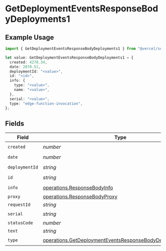 # GetDeploymentEventsResponseBodyDeployments1

## Example Usage

```typescript
import { GetDeploymentEventsResponseBodyDeployments1 } from "@vercel/sdk/models/operations/getdeploymentevents.js";

let value: GetDeploymentEventsResponseBodyDeployments1 = {
  created: 4278.34,
  date: 2870.51,
  deploymentId: "<value>",
  id: "<id>",
  info: {
    type: "<value>",
    name: "<value>",
  },
  serial: "<value>",
  type: "edge-function-invocation",
};
```

## Fields

| Field                                                                                                                                  | Type                                                                                                                                   | Required                                                                                                                               | Description                                                                                                                            |
| -------------------------------------------------------------------------------------------------------------------------------------- | -------------------------------------------------------------------------------------------------------------------------------------- | -------------------------------------------------------------------------------------------------------------------------------------- | -------------------------------------------------------------------------------------------------------------------------------------- |
| `created`                                                                                                                              | *number*                                                                                                                               | :heavy_check_mark:                                                                                                                     | N/A                                                                                                                                    |
| `date`                                                                                                                                 | *number*                                                                                                                               | :heavy_check_mark:                                                                                                                     | N/A                                                                                                                                    |
| `deploymentId`                                                                                                                         | *string*                                                                                                                               | :heavy_check_mark:                                                                                                                     | N/A                                                                                                                                    |
| `id`                                                                                                                                   | *string*                                                                                                                               | :heavy_check_mark:                                                                                                                     | N/A                                                                                                                                    |
| `info`                                                                                                                                 | [operations.ResponseBodyInfo](../../models/operations/responsebodyinfo.md)                                                             | :heavy_check_mark:                                                                                                                     | N/A                                                                                                                                    |
| `proxy`                                                                                                                                | [operations.ResponseBodyProxy](../../models/operations/responsebodyproxy.md)                                                           | :heavy_minus_sign:                                                                                                                     | N/A                                                                                                                                    |
| `requestId`                                                                                                                            | *string*                                                                                                                               | :heavy_minus_sign:                                                                                                                     | N/A                                                                                                                                    |
| `serial`                                                                                                                               | *string*                                                                                                                               | :heavy_check_mark:                                                                                                                     | N/A                                                                                                                                    |
| `statusCode`                                                                                                                           | *number*                                                                                                                               | :heavy_minus_sign:                                                                                                                     | N/A                                                                                                                                    |
| `text`                                                                                                                                 | *string*                                                                                                                               | :heavy_minus_sign:                                                                                                                     | N/A                                                                                                                                    |
| `type`                                                                                                                                 | [operations.GetDeploymentEventsResponseBodyDeploymentsType](../../models/operations/getdeploymenteventsresponsebodydeploymentstype.md) | :heavy_check_mark:                                                                                                                     | N/A                                                                                                                                    |